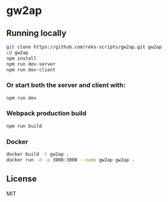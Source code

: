 # gw2ap

## Running locally

```sh
git clone https://github.com/reks-scripts/gw2ap.git gw2ap
cd gw2ap
npm install
npm run dev-server
npm run dev-client
```

### Or start both the server and client with:

```sh
npm run dev
```

### Webpack production build

```sh
npm run build
```

### Docker
```sh
docker build -t gw2ap .
docker run -d -p 3000:3000 --name gw2ap gw2ap .
```

## License

MIT
